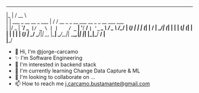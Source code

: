 
   ___                        _____                                     
  |_  |                      /  __ \                                    
    | | ___  _ __ __ _  ___  | /  \/ __ _ _ __ ___ __ _ _ __ ___   ___  
    | |/ _ \| '__/ _` |/ _ \ | |    / _` | '__/ __/ _` | '_ ` _ \ / _ \ 
/\__/ | (_) | | | (_| |  __/ | \__/| (_| | | | (_| (_| | | | | | | (_) |
\____/ \___/|_|  \__, |\___|  \____/\__,_|_|  \___\__,_|_| |_| |_|\___/ 
                  __/ |                                                 
                 |___/                                                  

- 👋 Hi, I'm @jorge-carcamo
- ✨ I'm Software Engineering
- 👀 I'm interested in backend stack
- 🌱 I'm currently learning Change Data Capture & ML
- 💞️ I'm looking to collaborate on ...
- 📫 How to reach me j.carcamo.bustamante@gmail.com

<!---
jorge-carcamo/jorge-carcamo is a ✨ special ✨ repository because its `README.md` (this file) appears on your GitHub profile.
You can click the Preview link to take a look at your changes.
--->

